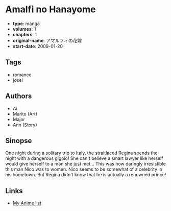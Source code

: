 # Amalfi no Hanayome

-   **type**: manga
-   **volumes**: 1
-   **chapters**: 1
-   **original-name**: アマルフィの花嫁
-   **start-date**: 2009-01-20

## Tags

-   romance
-   josei

## Authors

-   Ai
-   Marito (Art)
-   Major
-   Ann (Story)

## Sinopse

One night during a solitary trip to Italy, the straitlaced Regina spends the night with a dangerous gigolo! She can't believe a smart lawyer like herself would give herself to a man she just met... This was how daringly irresistible this man Nico was to women. Nico seems to be somewhat of a celebrity in his hometown. But Regina didn't know that he is actually a renowned prince!

## Links

-   [My Anime list](https://myanimelist.net/manga/24795/Amalfi_no_Hanayome)
